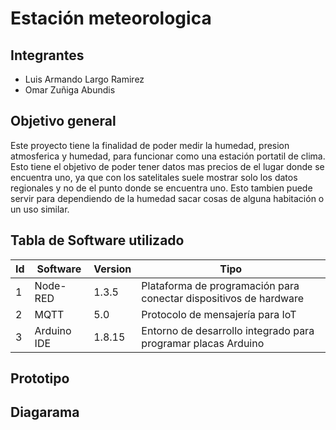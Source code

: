 # Estación meteorologica
## Integrantes

- Luis Armando Largo Ramirez
- Omar Zuñiga Abundis

## Objetivo general
Este proyecto tiene la finalidad de poder medir la humedad, presion atmosferica y humedad, para funcionar como una estación portatil
de clima. Esto tiene el objetivo de poder tener datos mas precios de el lugar donde se encuentra uno, ya que con los satelitales suele mostrar solo los datos regionales y no de el punto donde se encuentra uno. Esto tambien puede servir para dependiendo de la humedad sacar cosas de alguna habitación o un uso similar. 

## Tabla de Software utilizado
|Id|Software|Version|Tipo|
|---|---|---|---|
|1|Node-RED|1.3.5|Plataforma de programación para conectar dispositivos de hardware|
|2|MQTT|5.0|Protocolo de mensajería para IoT|
|3|Arduino IDE|1.8.15|Entorno de desarrollo integrado para programar placas Arduino|


## Prototipo
## Diagarama
